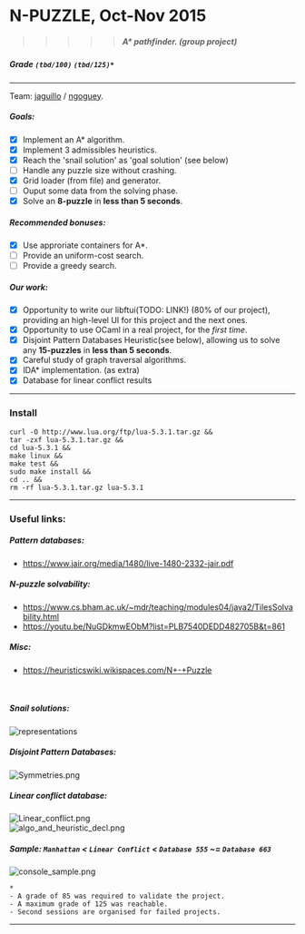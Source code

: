 # N-PUZZLE, Oct-Nov 2015
>>>>> ##### A* pathfinder. (group project)

##### Grade ``(tbd/100)`` ``(tbd/125)*``
--------------------------------------------------------------------------------

Team: [jaguillo](https://github.com/Julow) / [ngoguey](https://github.com/Ngoguey42).
<BR>

##### Goals:
- [X] Implement an A* algorithm.
- [X] Implement 3 admissibles heuristics.
- [X] Reach the 'snail solution' as 'goal solution' (see below)
- [ ] Handle any puzzle size without crashing.
- [X] Grid loader (from file) and generator.
- [ ] Ouput some data from the solving phase.
- [X] Solve an **8-puzzle** in **less than 5 seconds**.

##### Recommended bonuses:
- [X] Use approriate containers for A*.
- [ ] Provide an uniform-cost search.
- [ ] Provide a greedy search.

##### Our work:
- [X] Opportunity to write our libftui(TODO: LINK!) (80% of our project), providing an high-level UI for this project and the next ones.
- [X] Opportunity to use OCaml in a real project, for the *first time*.
- [X] Disjoint Pattern Databases Heuristic(see below), allowing us to solve any **15-puzzles** in **less than 5 seconds**.
- [X] Careful study of graph traversal algorithms.
- [X] IDA* implementation. (as extra)
- [X] Database for linear conflict results

--------------------------------------------------------------------------------

### Install
```shell
curl -O http://www.lua.org/ftp/lua-5.3.1.tar.gz &&
tar -zxf lua-5.3.1.tar.gz &&
cd lua-5.3.1 &&
make linux &&
make test &&
sudo make install &&
cd .. &&
rm -rf lua-5.3.1.tar.gz lua-5.3.1
```

--------------------------------------------------------------------------------

### Useful links:
##### Pattern databases:
- https://www.jair.org/media/1480/live-1480-2332-jair.pdf

##### N-puzzle solvability:
- https://www.cs.bham.ac.uk/~mdr/teaching/modules04/java2/TilesSolvability.html
- https://youtu.be/NuGDkmwEObM?list=PLB7540DEDD482705B&t=861

##### Misc:
- https://heuristicswiki.wikispaces.com/N+-+Puzzle

<BR>

##### Snail solutions:
![representations](./img/Representations.png)<BR>
##### Disjoint Pattern Databases:
![Symmetries.png](./img/Patterns_and_symmetries.png)<BR>
##### Linear conflict database:
![Linear_conflict.png](./img/Linear_conflict.png)<BR>
![algo_and_heuristic_decl.png](./img/algo_and_heuristic_decl.png)<BR>
##### Sample: `Manhattan` < `Linear Conflict` < `Database 555` ~= `Database 663`
![console_sample.png](./img/console_sample.png)<BR>

```
*
- A grade of 85 was required to validate the project.
- A maximum grade of 125 was reachable.
- Second sessions are organised for failed projects.
```

--------------------------------------------------------------------------------
